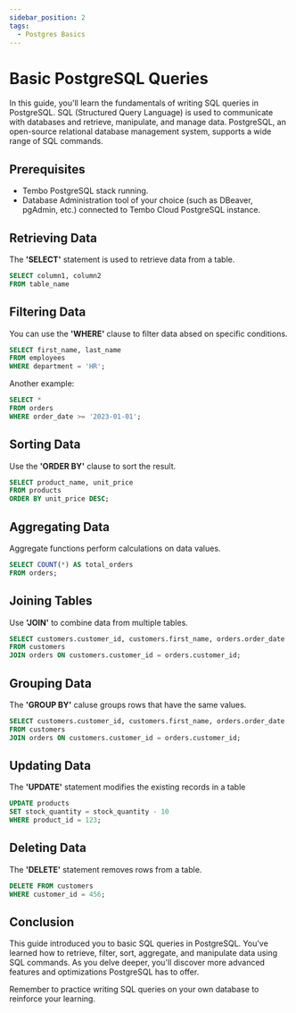 ```yaml
---
sidebar_position: 2
tags:
  - Postgres Basics
---
```

# Basic PostgreSQL Queries

In this guide, you'll learn the fundamentals of writing SQL queries in PostgreSQL. SQL (Structured Query Language) is used to communicate with databases and retrieve, manipulate, and manage data. PostgreSQL, an open-source relational database management system, supports a wide range of SQL commands.

## Prerequisites
- Tembo PostgreSQL stack running.
- Database Administration tool of your choice (such as DBeaver, pgAdmin, etc.) connected to Tembo Cloud PostgreSQL instance.

## Retrieving Data
The **'SELECT'** statement is used to retrieve data from a table.
```sql
SELECT column1, column2
FROM table_name
```

## Filtering Data
You can use the **'WHERE'** clause to filter data absed on specific conditions.
```sql
SELECT first_name, last_name
FROM employees
WHERE department = 'HR';
```
Another example: 
```sql
SELECT *
FROM orders
WHERE order_date >= '2023-01-01';
```

## Sorting Data
Use the **'ORDER BY'** clause to sort the result.
```sql
SELECT product_name, unit_price
FROM products
ORDER BY unit_price DESC;
```

## Aggregating Data
Aggregate functions perform calculations on data values.
```sql
SELECT COUNT(*) AS total_orders
FROM orders;
```

## Joining Tables
Use **'JOIN'** to combine data from multiple tables.
```sql
SELECT customers.customer_id, customers.first_name, orders.order_date
FROM customers
JOIN orders ON customers.customer_id = orders.customer_id;
```

## Grouping Data
The **'GROUP BY'** caluse groups rows that have the same values.
```sql
SELECT customers.customer_id, customers.first_name, orders.order_date
FROM customers
JOIN orders ON customers.customer_id = orders.customer_id;
```

## Updating Data
The **'UPDATE'** statement modifies the existing records in a table
```sql
UPDATE products
SET stock_quantity = stock_quantity - 10
WHERE product_id = 123;
```

## Deleting Data
The **'DELETE'** statement removes rows from a table.
```sql
DELETE FROM customers
WHERE customer_id = 456;
``` 
## Conclusion

This guide introduced you to basic SQL queries in PostgreSQL. You've learned how to retrieve, filter, sort, aggregate, and manipulate data using SQL commands. As you delve deeper, you'll discover more advanced features and optimizations PostgreSQL has to offer.

Remember to practice writing SQL queries on your own database to reinforce your learning.


